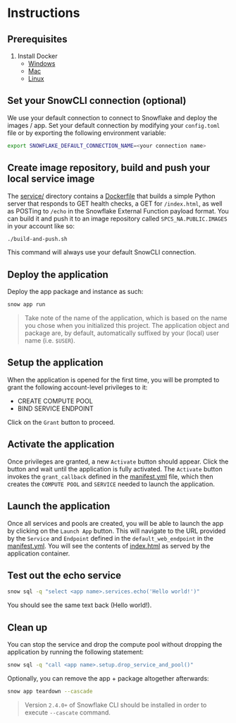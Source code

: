 # Instructions

## Prerequisites

1. Install Docker
    - [Windows](https://docs.docker.com/desktop/install/windows-install/)
    - [Mac](https://docs.docker.com/desktop/install/mac-install/)
    - [Linux](https://docs.docker.com/desktop/install/linux-install/)


## Set your SnowCLI connection (optional)

We use your default connection to connect to Snowflake and deploy the images / app. Set your
default connection by modifying your `config.toml` file or by exporting the following environment variable:

```sh
export SNOWFLAKE_DEFAULT_CONNECTION_NAME=<your connection name>
```

## Create image repository, build and push your local service image

The [service/](service/) directory contains a [Dockerfile](service/Dockerfile) that builds a
simple Python server that responds to GET health checks, a GET for `/index.html`, as well as
POSTing to `/echo` in the Snowflake External Function payload format. You can build it and
push it to an image repository called `SPCS_NA.PUBLIC.IMAGES` in your account like so:

```sh
./build-and-push.sh
```

This command will always use your default SnowCLI connection.

## Deploy the application

Deploy the app package and instance as such:

```sh
snow app run
```

> Take note of the name of the application, which is based on the name you chose when you initialized this project. The application object and package are, by default, automatically suffixed by your (local) user name (i.e. `$USER`). 

## Setup the application

When the application is opened for the first time, you will be prompted to grant the following account-level privileges to it:

- CREATE COMPUTE POOL
- BIND SERVICE ENDPOINT

Click on the `Grant` button to proceed.

## Activate the application

Once privileges are granted, a new `Activate` button should appear. Click the button and wait until the application is fully activated.
The `Activate` button invokes the `grant_callback` defined in the [manifest.yml](app/manifest.yml) file, which then creates the `COMPUTE POOL` and `SERVICE` needed to launch the application.

## Launch the application

Once all services and pools are created, you will be able to launch the app by clicking on the `Launch App` button. This will navigate to the URL provided by the `Service` and `Endpoint` defined in the `default_web_endpoint` in the [manifest.yml](app/manifest.yml). You will see the contents of [index.html](service/index.html) as served by the application container.

## Test out the echo service

```sh
snow sql -q "select <app name>.services.echo('Hello world!')"
```

You should see the same text back (Hello world!).

## Clean up

You can stop the service and drop the compute pool without dropping the application by running the following statement:

```sh
snow sql -q "call <app name>.setup.drop_service_and_pool()"
```

Optionally, you can remove the app + package altogether afterwards:

```sh
snow app teardown --cascade
```
> Version `2.4.0+` of Snowflake CLI should be installed in order to execute `--cascate` command.